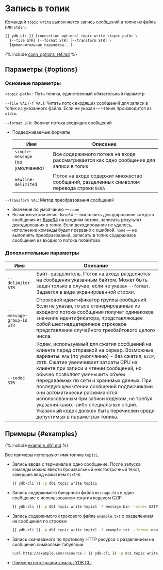 # Запись в топик

Командой `topic write` выполняется запись сообщений в топик из файла или `stdin`: 

```bash
{{ ydb-cli }} [connection options] topic write <topic-path> \
  [--file STR] [--format STR] [--transform STR] \
  [дополнительные параметры...] 
```

{% include [conn_options_ref.md](../commands/_includes/conn_options_ref.md) %}

## Параметры {#options}

### Основные параметры

`<topic-path>` : Путь топика, единственный обязательный параметр

`--file VAL` (`-f VAL`): Читать поток входящих сообщений для записи в топик из указанного файла. Если не указан -- чтение производится из `stdin`.

`--format STR`: Формат потока входящих сообщений
* Поддерживаемые форматы

  Имя | Описание
  ---|---
  `single-message`<br>(по умолчанию)|Все содержимого потока на входе рассматривается как одно сообщение для записи в топик
  `newline-delimited`|Поток на входе содержит множество сообщений, разделенных символом перевода строки `0x0A`

`--transform VAL`: Метод преобразования сообщений

- Значение по умолчанию — `none`
- Возможные значения:
  `base64` — выполнить декодирование каждого сообщения из [Base64](https://ru.wikipedia.org/wiki/Base64) на входном потоке, записать результат декодирования в топик. Если декодирование не удалось, исполнение команды будет прервано с ошибкой.
  `none` — не выполнять преобразований, записать в топик содержимое сообщения из входного потока побайтово

### Дополнительные параметры

Имя | Описание
---|---
`--delimiter STR` | Байт-разделитель. Поток на входе разделяется на сообщения указанным байтом. Может быть задан только в случае, если не указан `--format`. Задается в виде экранированной строки.
`--message-group-id STR` | Строковой идентификатор группы сообщений. Если не указан, то все сгенерированные из входного потока сообщения получат одинаковое значение идентификатора, представляющее собой шестнадцатеричное строковое представление случайного трехбайтового целого числа.
`--codec STR` | Кодек, используемый для сжатия сообщений на клиенте перед отправкой на сервер. Возможные варианты: `RAW` (по умолчанию) - без сжатия, `GZIP`, `ZSTD`. Сжатие увеличивает затраты CPU на клиенте при записи и чтении сообщений, но обычно позволяет уменьшить объем передаваемых по сети и хранимых данных. При последующем чтении сообщений подписчиками они автоматически расжимаются использованным при записи кодеком, не требуя указания каких-либо специальных опций. Указанный кодек должен быть перечислен среди допустимых в [параметрах топика](scheme.md#create-options).

## Примеры {#examples}

{% include [example_db1.md](../_includes/example_db1.md) %}

Все примеры используют имя топика `topic1`.

* Запись ввода с терминала в одно сообщение. После запуска команды можно ввести произвольный многострочный текст, завершив ввод нажатием `Ctrl+D`.
  ```bash
  {{ ydb-cli }} -p db1 topic write topic1
  ```

* Запись содержимого бинарного файла `message.bin` в одно сообщение с использованием сжатия кодеком GZIP
  ```bash
  {{ ydb-cli }} -p db1 topic write topic1 -f message.bin --codec GZIP
  ```

* Запись содержимого строкового файла `example.txt` с разделением на сообщения по строкам
  ```bash
  {{ ydb-cli }} -p db1 topic write topic1 -f example.txt --format newline-delimited
  ```

* Запись скачивамого по протоколу HTTP ресурса с разделением на сообщения символами табуляции
  ```bash
  curl http://example.com/resource | {{ ydb-cli }} -p db1 topic write topic1 --delimiter "\t"
  ```

* [Примеры интеграции команд YDB CLI](integration.md)
